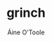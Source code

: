 ---
title: 'grinch'
author: Áine O'Toole
group: software
permalink: /hedgehog/
logo: grinch_thumb.png
# description: lineage set assignment for spike protein sequences
github: https://wellcomeopenresearch.org/articles/6-121/v1#referee-response-43966
---